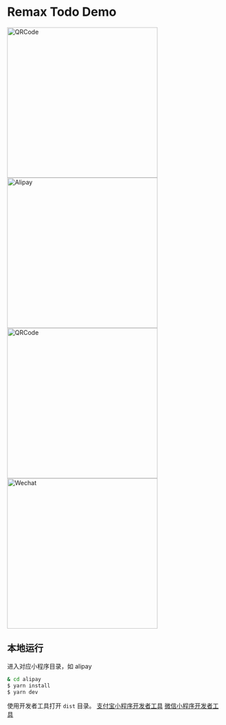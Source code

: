 # Remax Todo Demo

<img src="https://gw.alipayobjects.com/mdn/rms_b5fcc5/afts/img/A*WDPmSo4iuoMAAAAAAAAAAABkARQnAQg" alt="QRCode" width="350"/>

<img src="https://user-images.githubusercontent.com/465125/60393937-5d353300-9b4f-11e9-9f55-12a64454231b.PNG" alt="Alipay" width="350"/>

<img src="https://user-images.githubusercontent.com/6788752/62823927-a86c4800-bbc9-11e9-9ad6-b1099577c768.png" alt="QRCode" width="350"/>

<img src="https://user-images.githubusercontent.com/6788752/62478318-5e582080-b7dd-11e9-93ad-9993ce65c934.png" alt="Wechat" width="350"/>

## 本地运行

进入对应小程序目录，如 alipay

```bash
& cd alipay
$ yarn install
$ yarn dev
```

使用开发者工具打开 `dist` 目录。
[支付宝小程序开发者工具](https://docs.alipay.com/mini/ide/download)
[微信小程序开发者工具](https://developers.weixin.qq.com/miniprogram/dev/devtools/download.html)
